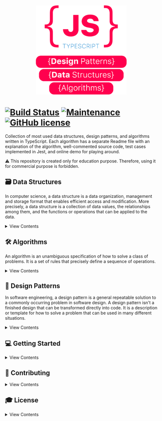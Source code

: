 <p align="center"> 

 <img src="logo.png" width="300" height="294">

# [![Build Status](https://travis-ci.com/ihuseynoff/js-algorithms-data-structures.svg?branch=master)](https://travis-ci.com/ihuseynoff/js-algorithms-data-structures) [![Maintenance](https://img.shields.io/badge/Maintained%3F-yes-green.svg)](https://github.com/ihuseynoff/js-algorithms-data-structures/graphs/commit-activity) [![GitHub license](https://img.shields.io/github/license/Naereen/StrapDown.js.svg)](LICENSE)

</p>
 
Collection of most used data structures, design patterns, and algorithms written in TypeScript. Each algorithm has 
a separate Readme file with an explanation of the algorithm, well-commented source code, test cases implemented in Jest, 
and online demo for playing around.

⚠️ This repository is created only for education purpose. Therefore, using it for commercial purpose is forbidden.

## 🗃 Data Structures

In computer science, a data structure is a data organization, management and storage format that enables efficient 
access and modification. More precisely, a data structure is a collection of data values, the relationships among them, 
and the functions or operations that can be applied to the data.

<details>
<summary>
    View Contents 
</summary>
<p>

#### Basic Data Structures                              

- `B` [Linked List](data-structures/linked-list): with/without tail pointer      
- `B` [Stack](data-structures/stack)                                            
- `B` [Queue](data-structures/queue)                                                  
- `B` [Hash Table](data-structures/hash-table)             

#### Tree                                               
- `B` [Heap](data-structures/heap): min/max version                                                                 
- `B` Priority Queue                                                          

 
</p>
</details>

## 🛠 Algorithms 

An algorithm is an unambiguous specification of how to solve a class of problems. It is a set of rules that precisely 
define a sequence of operations.
  
<details>
<summary>
    View Contents
</summary>
<p>

####  Sorting

 - Bubble Sort
 - Selection Sort
 - Insertion Sort
 - Heap Sort
 - Merge Sort
 - QuickSort 
 - Counting Sort 
 - Radix Sort 
  </p>
</details>
 
 
 
## 🎨 Design Patterns

In software engineering, a design pattern is a general repeatable solution to a commonly occurring problem in software
design. A design pattern isn't a finished design that can be transformed directly into code. It is a description or 
template for how to solve a problem that can be used in many different situations.
 
<details>
 <summary>
  View Contents
 </summary>
 <p>
 

### Creational design patterns

- Singleton
- Prototype
- Abstract Factory
 
### Structural design patterns

- Adapter
- Bridge
- Decorator
- Facade 
- Proxy

### Behavioral design patterns

- 
 </p>
</details>
 
## 💻 Getting Started

<details>
<summary>
View Contents
</summary>
<p>

### Prerequisites

To clone and run this application, you'll need Git and Node.js (which comes with npm) installed on your computer. 


### Installing
From your command line:

 ```text
# Clone this repository
$ git clone https://github.com/ihuseynoff/js-algorithms-data-structures.git
 
# Go into the repository
$ cd js-algorithms-data-structures

# Install dependencies
$ npm install

```

 
### Testing
```text
$ npm test
```
</p>
</details>
 
 
 
## 🤝 Contributing
<details>
 <summary>
    View Contents
 </summary>
 <p>
    Thanks for your interest in contributing! Read up on  guidelines for <a href="Contributing.md">Contributing</a>.
 </p>
</details>


## 🎓 License
<details>
 <summary>
    View Contents
 </summary>
 <p>
This project is licensed under the MIT License - see the <a href="LICENSE">LICENSE</a> file for details
 </p>
</details>
